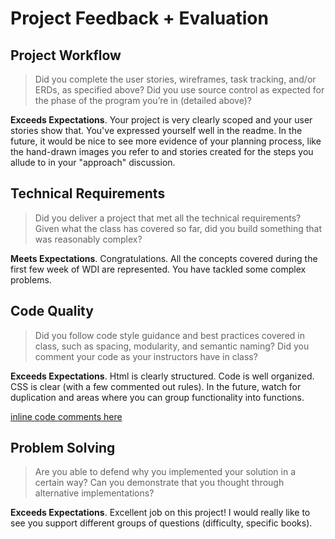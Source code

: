 # Project Feedback + Evaluation


## Project Workflow

> Did you complete the user stories, wireframes, task tracking, and/or ERDs, as specified above? Did you use source control as expected for the phase of the program you’re in (detailed above)?

**Exceeds Expectations**. Your project is very clearly scoped and your user stories show that.  You've expressed yourself well in the readme.  In the future, it would be nice to see more evidence of your planning process, like the hand-drawn images you refer to and stories created for the steps you allude to in your "approach" discussion.

## Technical Requirements

> Did you deliver a project that met all the technical requirements? Given what the class has covered so far, did you build something that was reasonably complex?

**Meets Expectations**. Congratulations.  All the concepts covered during the first few week of WDI are represented.  You have tackled some complex problems.

## Code Quality

> Did you follow code style guidance and best practices covered in class, such as spacing, modularity, and semantic naming? Did you comment your code as your instructors have in class?

**Exceeds Expectations**. Html is clearly structured. Code is well organized.  CSS is clear (with a few commented out rules).   In the future, watch for duplication and areas where you can group functionality into functions.

[inline code comments here](https://github.com/ddayporter/Project1/compare/master...mattscilipoti:feedback_mms)

## Problem Solving

> Are you able to defend why you implemented your solution in a certain way? Can you demonstrate that you thought through alternative implementations?

**Exceeds Expectations**. Excellent job on this project! I would really like to see you support different groups of questions (difficulty, specific books).
